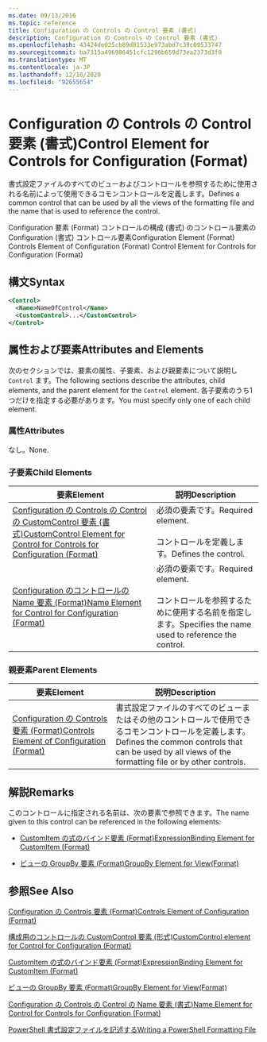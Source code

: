 ```yaml
---
ms.date: 09/13/2016
ms.topic: reference
title: Configuration の Controls の Control 要素 (書式)
description: Configuration の Controls の Control 要素 (書式)
ms.openlocfilehash: 43424de025cb89d81533e973abd7c39c09533747
ms.sourcegitcommit: ba7315a496986451cfc1296b659d73ea2373d3f0
ms.translationtype: MT
ms.contentlocale: ja-JP
ms.lasthandoff: 12/10/2020
ms.locfileid: "92655654"
---
```

# <a name="control-element-for-controls-for-configuration-format"></a><span data-ttu-id="318b7-103">Configuration の Controls の Control 要素 (書式)</span><span class="sxs-lookup"><span data-stu-id="318b7-103">Control Element for Controls for Configuration (Format)</span></span>

<span data-ttu-id="318b7-104">書式設定ファイルのすべてのビューおよびコントロールを参照するために使用される名前によって使用できるコモンコントロールを定義します。</span><span class="sxs-lookup"><span data-stu-id="318b7-104">Defines a common control that can be used by all the views of the formatting file and the name that is used to reference the control.</span></span>

<span data-ttu-id="318b7-105">Configuration 要素 (Format) コントロールの構成 (書式) のコントロール要素の Configuration (書式) コントロール要素</span><span class="sxs-lookup"><span data-stu-id="318b7-105">Configuration Element (Format) Controls Element of Configuration (Format) Control Element for Controls for Configuration (Format)</span></span>

## <a name="syntax"></a><span data-ttu-id="318b7-106">構文</span><span class="sxs-lookup"><span data-stu-id="318b7-106">Syntax</span></span>

```xml
<Control>
  <Name>NameOfControl</Name>
  <CustomControl>...</CustomControl>
</Control>
```

## <a name="attributes-and-elements"></a><span data-ttu-id="318b7-107">属性および要素</span><span class="sxs-lookup"><span data-stu-id="318b7-107">Attributes and Elements</span></span>

<span data-ttu-id="318b7-108">次のセクションでは、要素の属性、子要素、および親要素について説明し `Control` ます。</span><span class="sxs-lookup"><span data-stu-id="318b7-108">The following sections describe the attributes, child elements, and the parent element for the `Control` element.</span></span> <span data-ttu-id="318b7-109">各子要素のうち1つだけを指定する必要があります。</span><span class="sxs-lookup"><span data-stu-id="318b7-109">You must specify only one of each child element.</span></span>

### <a name="attributes"></a><span data-ttu-id="318b7-110">属性</span><span class="sxs-lookup"><span data-stu-id="318b7-110">Attributes</span></span>

<span data-ttu-id="318b7-111">なし。</span><span class="sxs-lookup"><span data-stu-id="318b7-111">None.</span></span>

### <a name="child-elements"></a><span data-ttu-id="318b7-112">子要素</span><span class="sxs-lookup"><span data-stu-id="318b7-112">Child Elements</span></span>

|<span data-ttu-id="318b7-113">要素</span><span class="sxs-lookup"><span data-stu-id="318b7-113">Element</span></span>|<span data-ttu-id="318b7-114">説明</span><span class="sxs-lookup"><span data-stu-id="318b7-114">Description</span></span>|
|-------------|-----------------|
|[<span data-ttu-id="318b7-115">Configuration の Controls の Control の CustomControl 要素 (書式)</span><span class="sxs-lookup"><span data-stu-id="318b7-115">CustomControl Element for Control for Controls for Configuration (Format)</span></span>](./customcontrol-element-for-control-for-controls-for-configuration-format.md)|<span data-ttu-id="318b7-116">必須の要素です。</span><span class="sxs-lookup"><span data-stu-id="318b7-116">Required element.</span></span><br /><br /> <span data-ttu-id="318b7-117">コントロールを定義します。</span><span class="sxs-lookup"><span data-stu-id="318b7-117">Defines the control.</span></span>|
|[<span data-ttu-id="318b7-118">Configuration のコントロールの Name 要素 (Format)</span><span class="sxs-lookup"><span data-stu-id="318b7-118">Name Element for Control for Configuration (Format)</span></span>](./name-element-for-control-for-controls-for-configuration-format.md)|<span data-ttu-id="318b7-119">必須の要素です。</span><span class="sxs-lookup"><span data-stu-id="318b7-119">Required element.</span></span><br /><br /> <span data-ttu-id="318b7-120">コントロールを参照するために使用する名前を指定します。</span><span class="sxs-lookup"><span data-stu-id="318b7-120">Specifies the name used to reference the control.</span></span>|

### <a name="parent-elements"></a><span data-ttu-id="318b7-121">親要素</span><span class="sxs-lookup"><span data-stu-id="318b7-121">Parent Elements</span></span>

|<span data-ttu-id="318b7-122">要素</span><span class="sxs-lookup"><span data-stu-id="318b7-122">Element</span></span>|<span data-ttu-id="318b7-123">説明</span><span class="sxs-lookup"><span data-stu-id="318b7-123">Description</span></span>|
|-------------|-----------------|
|[<span data-ttu-id="318b7-124">Configuration の Controls 要素 (Format)</span><span class="sxs-lookup"><span data-stu-id="318b7-124">Controls Element of Configuration (Format)</span></span>](./controls-element-for-configuration-format.md)|<span data-ttu-id="318b7-125">書式設定ファイルのすべてのビューまたはその他のコントロールで使用できるコモンコントロールを定義します。</span><span class="sxs-lookup"><span data-stu-id="318b7-125">Defines the common controls that can be used by all views of the formatting file or by other controls.</span></span>|

## <a name="remarks"></a><span data-ttu-id="318b7-126">解説</span><span class="sxs-lookup"><span data-stu-id="318b7-126">Remarks</span></span>

<span data-ttu-id="318b7-127">このコントロールに指定される名前は、次の要素で参照できます。</span><span class="sxs-lookup"><span data-stu-id="318b7-127">The name given to this control can be referenced in the following elements:</span></span>

- [<span data-ttu-id="318b7-128">CustomItem の式のバインド要素 (Format)</span><span class="sxs-lookup"><span data-stu-id="318b7-128">ExpressionBinding Element for CustomItem (Format)</span></span>](./expressionbinding-element-for-customitem-for-controls-for-configuration-format.md)

- [<span data-ttu-id="318b7-129">ビューの GroupBy 要素 (Format)</span><span class="sxs-lookup"><span data-stu-id="318b7-129">GroupBy Element for View(Format)</span></span>](./groupby-element-for-view-format.md)

## <a name="see-also"></a><span data-ttu-id="318b7-130">参照</span><span class="sxs-lookup"><span data-stu-id="318b7-130">See Also</span></span>

[<span data-ttu-id="318b7-131">Configuration の Controls 要素 (Format)</span><span class="sxs-lookup"><span data-stu-id="318b7-131">Controls Element of Configuration (Format)</span></span>](./controls-element-for-configuration-format.md)

[<span data-ttu-id="318b7-132">構成用のコントロールの CustomControl 要素 (形式)</span><span class="sxs-lookup"><span data-stu-id="318b7-132">CustomControl element for Control for Configuration (Format)</span></span>](./customcontrol-element-for-control-for-controls-for-configuration-format.md)

[<span data-ttu-id="318b7-133">CustomItem の式のバインド要素 (Format)</span><span class="sxs-lookup"><span data-stu-id="318b7-133">ExpressionBinding Element for CustomItem (Format)</span></span>](./expressionbinding-element-for-customitem-for-controls-for-configuration-format.md)

[<span data-ttu-id="318b7-134">ビューの GroupBy 要素 (Format)</span><span class="sxs-lookup"><span data-stu-id="318b7-134">GroupBy Element for View(Format)</span></span>](./groupby-element-for-view-format.md)

[<span data-ttu-id="318b7-135">Configuration の Controls の Control の Name 要素 (書式)</span><span class="sxs-lookup"><span data-stu-id="318b7-135">Name Element for Control for Controls for Configuration (Format)</span></span>](./name-element-for-control-for-controls-for-configuration-format.md)

[<span data-ttu-id="318b7-136">PowerShell 書式設定ファイルを記述する</span><span class="sxs-lookup"><span data-stu-id="318b7-136">Writing a PowerShell Formatting File</span></span>](./writing-a-powershell-formatting-file.md)
